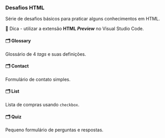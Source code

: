 ### Desafios HTML

Série de desafios básicos para praticar alguns conhecimentos em HTML.

📌 Dica - utilizar a extensão <strong>HTML <em>Preview</em></strong> no Visual Studio Code.



#### 🗂 Glossary

Glossário de 4 <em>tags</em> e suas definições.

#### 🗂 Contact

Formulário de contato simples.

#### 🗂 List

Lista de compras usando <code>checkbox</code>.

#### 🗂 Quiz

Pequeno formulário de perguntas e respostas.

